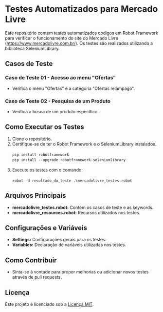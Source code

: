 # Testes Automatizados para Mercado Livre

Este repositório contém testes automatizados codigos em Robot Framework para verificar o funcionamento do site do Mercado Livre (https://www.mercadolivre.com.br/). Os testes são realizados utilizando a biblioteca SeleniumLibrary.

## Casos de Teste

### Caso de Teste 01 - Acesso ao menu "Ofertas"

- Verifica o menu "Ofertas" e a categoria "Ofertas relâmpago".

### Caso de Teste 02 - Pesquisa de um Produto

- Verifica a busca de um produto específico.

## Como Executar os Testes

1. Clone o repositório.
2. Certifique-se de ter o Robot Framework e o SeleniumLibrary instalados.<br><br>
   `pip install robotframework`<br>
   `pip install --upgrade robotframework-seleniumlibrary`<br><br>
3. Execute os testes com o comando: <br><br>
   `robot -d resultado_do_teste .\mercadolivre_testes.robot`

## Arquivos Principais

- **mercadolivre_testes.robot:** Contém os casos de teste e as keywords.
- **mercadolivre_resources.robot:** Recursos utilizados nos testes.

## Configurações e Variáveis

- **Settings:** Configurações gerais para os testes.
- **Variables:** Declaração de variáveis utilizadas nos testes.

## Como Contribuir

- Sinta-se à vontade para propor melhorias ou adicionar novos testes através de pull requests.


## Licença

Este projeto é licenciado sob a [Licença MIT](LICENSE).

